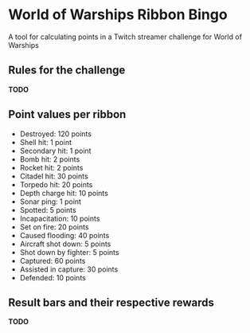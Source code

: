 # World of Warships Ribbon Bingo

A tool for calculating points in a Twitch streamer challenge for World of Warships

## Rules for the challenge

**TODO**

## Point values per ribbon

- Destroyed: 120 points
- Shell hit: 1 point
- Secondary hit: 1 point
- Bomb hit: 2 points
- Rocket hit: 2 points
- Citadel hit: 30 points
- Torpedo hit: 20 points
- Depth charge hit: 10 points
- Sonar ping: 1 point
- Spotted: 5 points
- Incapacitation: 10 points
- Set on fire: 20 points
- Caused flooding: 40 points
- Aircraft shot down: 5 points
- Shot down by fighter: 5 points
- Captured: 60 points
- Assisted in capture: 30 points
- Defended: 10 points

## Result bars and their respective rewards

**TODO**
